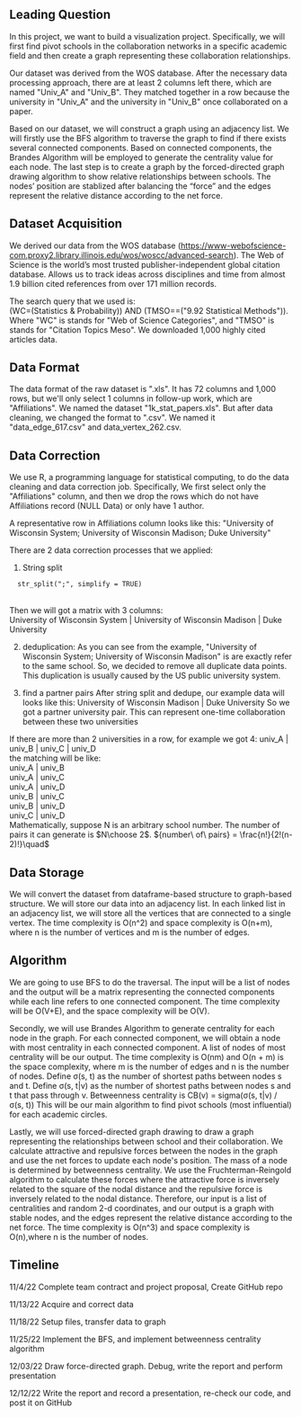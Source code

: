 ## Leading Question 

In this project, we want to build a visualization project. Specifically, we will first find pivot schools in the collaboration networks in a specific academic field and then create a graph representing these collaboration relationships. 

Our dataset was derived from the WOS database. After the necessary data processing approach, there are at least 2 columns left there, which are named "Univ_A" and "Univ_B". They matched together in a row because the university in "Univ_A" and the university in "Univ_B" once collaborated on a paper. 

Based on our dataset, we will construct a graph using an adjacency list. We will firstly use the BFS algorithm to traverse the graph to find if there exists several connected components. Based on connected components, the Brandes Algorithm will be employed to generate the centrality value for each node. The last step is to create a graph by the forced-directed graph drawing algorithm to show relative relationships between schools. The nodes’ position are stablized after balancing the “force” and the edges represent the relative distance according to the net force.

## Dataset Acquisition

We derived our data from the WOS database (https://www-webofscience-com.proxy2.library.illinois.edu/wos/woscc/advanced-search). The Web of Science is the world’s most trusted publisher-independent global citation database. Allows us to track ideas across disciplines and time from almost 1.9 billion cited references from over 171 million records. <br>

The search query that we used is: <br>
(WC=(Statistics & Probability)) AND (TMSO==("9.92 Statistical Methods")). Where "WC" is stands for "Web of Science Categories", and "TMSO" is stands for "Citation Topics Meso". We downloaded 1,000 highly cited articles data.

## Data Format

The data format of the raw dataset is ".xls". It has 72 columns and 1,000 rows, but we'll only select 1 columns in follow-up work, which are "Affiliations". We named the dataset "1k_stat_papers.xls".
But after data cleaning, we changed the format to ".csv". We named it "data_edge_617.csv" and data_vertex_262.csv.

## Data Correction

We use R, a programming language for statistical computing, to do the data cleaning and data correction job. Specifically, We first select only the "Affiliations" column, and then we drop the rows which do not have Affiliations record (NULL Data) or only have 1 author.

A representative row in Affiliations column looks like this:
"University of Wisconsin System; University of Wisconsin Madison; Duke University"

There are 2 data correction processes that we applied:

1. String split

``` After_split = data_select$Affiliations |> 
  str_split(";", simplify = TRUE)
```
 <br>
Then we will got a matrix with 3 columns: <br>
University of Wisconsin System | University of Wisconsin Madison | Duke University

2. deduplication:
As you can see from the example, "University of Wisconsin System; University of Wisconsin Madison" is are exactly refer to the same school. So, we decided to remove all duplicate data points. This duplication is usually caused by the US public university system.

3. find a partner pairs
After string split and dedupe, our example data will looks like this:
University of Wisconsin Madison | Duke University
So we got a partner university pair. This can represent one-time collaboration between these two universities

If there are more than 2 universities in a row, for example we got 4:
univ_A | univ_B | univ_C | univ_D <br>
the matching will be like: <br>
univ_A | univ_B <br>
univ_A | univ_C <br>
univ_A | univ_D <br>
univ_B | univ_C <br>
univ_B | univ_D <br>
univ_C | univ_D <br>
Mathematically, suppose N is an arbitrary school number. The number of pairs it can generate is $N\choose 2$.
$\{number\ of\ pairs} = \frac{n!}{2!(n-2)!}\quad$

## Data Storage

We will convert the dataset from dataframe-based structure to graph-based structure. We will store our data into an adjacency list. In each linked list in an adjacency list, we will store all the vertices that are connected to a single vertex. The time complexity is O(n^2) and space complexity is O(n+m), where n is the number of vertices and m is the number of edges. 

## Algorithm 

We are going to use BFS to do the traversal. The input will be a list of nodes and the output will be a matrix representing the connected components while each line refers to one connected component. The time complexity will be O(V+E), and the space complexity will be O(V).

Secondly, we will use Brandes Algorithm to generate centrality for each node in the graph. For each connected component, we will obtain a node with most centrality in each connected component. A list of nodes of most centrality will be our output. The time complexity is O(nm) and O(n + m) is the space complexity, where m is the number of edges and n is the number of nodes.
Define σ(s, t) as the number of shortest paths between nodes s and t. Define σ(s, t|v) as the number of shortest paths between nodes s and t that pass through v. Betweenness centrality is CB(v) = sigma(σ(s, t|v) / σ(s, t))
This will be our main algorithm to find pivot schools (most influential) for each academic circles.

Lastly, we will use forced-directed graph drawing to draw a graph representing the relationships between school and their collaboration. We calculate attractive and repulsive forces between the nodes in the graph and use the net forces to update each node's position. The mass of a node is determined by betweenness centrality. We use the Fruchterman-Reingold algorithm to calculate these forces where the attractive force is inversely related to the square of the nodal distance and the repulsive force is inversely related to the nodal distance. Therefore, our input is a list of centralities and random 2-d coordinates, and our output is a graph with stable nodes, and the edges represent the relative distance according to the net force. The time complexity is O(n^3) and space complexity is O(n),where n is the number of nodes.

## Timeline

11/4/22   Complete team contract and project proposal, Create GitHub repo

11/13/22  Acquire and correct data

11/18/22  Setup files, transfer data to graph

11/25/22  Implement the BFS, and implement betweenness centrality algorithm

12/03/22  Draw force-directed graph. Debug, write the report and perform presentation

12/12/22  Write the report and record a presentation, re-check our code, and post it on GitHub
